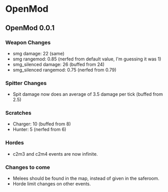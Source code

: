 # OpenMod

## OpenMod 0.0.1

### Weapon Changes
- smg damage: 22 (same)   
- smg rangemod: 0.85 (nerfed from default value, I'm guessing it was 1)   
- smg_silenced damage: 26 (buffed from 24)  
- smg_silenced rangemod: 0.75 (nerfed from 0.79)  

### Spitter Changes
- Spit damage now does an average of 3.5 damage per tick (buffed from 2.5)  

### Scratches
- Charger: 10 (buffed from 8)  
- Hunter: 5 (nerfed from 6)  

### Hordes
- c2m3 and c2m4 events are now infinite.  

### Changes to come
- Melees should be found in the map, instead of given in the saferoom.
- Horde limit changes on other events.
